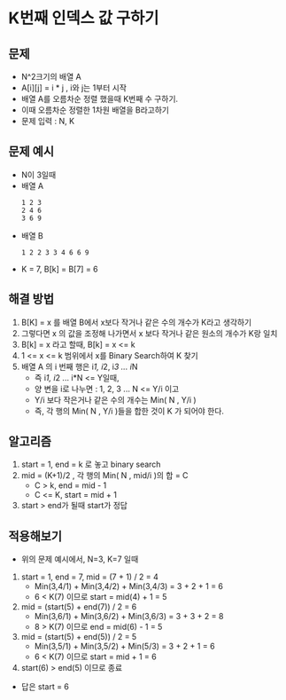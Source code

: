 # K번째 인덱스 값 구하기

## 문제
- N^2크기의 배열 A
- A[i][j] = i * j , i와 j는 1부터 시작
- 배열 A를 오름차순 정렬 했을때 K번째 수 구하기.
- 이때 오름차순 정렬한 1차원 배열을 B라고하기
- 문제 입력 : N, K

## 문제 예시
- N이 3일때
- 배열 A
    ```
    1 2 3
    2 4 6
    3 6 9
    ```
- 배열 B
    ```
    1 2 2 3 3 4 6 6 9
    ```
- K = 7, B[k] = B[7] = 6


## 해결 방법
1. B[K] = x 를 배열 B에서 x보다 작거나 같은 수의 개수가 K라고 생각하기
2. 그렇다면 x 의 값을 조정해 나가면서 x 보다 작거나 같은 원소의 개수가 K랑 일치
3. B[k] = x 라고 할때, B[k] = x <= k
4. 1 <= x <= k 범위에서 x를 Binary Search하여 K 찾기
5. 배열 A 의 i 번째 행은 i*1, i*2, i*3 ... i*N
    - 즉 i*1, i*2 ... i*N <= Y일때,
    - 양 변을 i로 나누면 : 1, 2, 3 ... N <= Y/i 이고
    - Y/i 보다 작은거나 같은 수의 개수는 Min( N , Y/i )
    - 즉, 각 행의 Min( N , Y/i )들을 합한 것이 K 가 되어야 한다.

## 알고리즘
1. start = 1, end = k 로 놓고 binary search
2. mid = (K+1)/2 , 각 행의 Min( N , mid/i )의 합 = C
   - C > k, end = mid - 1
   - C <= K, start = mid + 1
3. start > end가 될때 start가 정답

## 적용해보기
- 위의 문제 예시에서, N=3, K=7 일때
1. start = 1, end = 7, mid = (7 + 1) / 2 = 4
   - Min(3,4/1) + Min(3,4/2) + Min(3,4/3) = 3 + 2 + 1 = 6
   - 6 < K(7) 이므로 start = mid(4) + 1 = 5
2. mid = (start(5) + end(7)) / 2 = 6
    - Min(3,6/1) + Min(3,6/2) + Min(3,6/3) = 3 + 3 + 2 = 8
    - 8 > K(7) 이므로 end = mid(6) - 1 = 5
3. mid = (start(5) + end(5)) / 2 = 5
    - Min(3,5/1) + Min(3,5/2) + Min(5/3) = 3 + 2 + 1 = 6
    - 6 < K(7) 이므로 start = mid + 1 = 6
4. start(6) > end(5) 이므로 종료
- 답은 start = 6